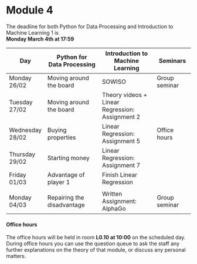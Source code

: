 
# Module 4

The deadline for both Python for Data Processing and Introduction to Machine Learning 1 is<br>**Monday March 4th at 17:59**

| Day                | Python for<br>Data Processing        | Introduction to<br>Machine Learning   | Seminars                                    |
|--------------------|--------------------------------------|---------------------------------------|---------------------------------------------|
| Monday<br>26/02    | Moving around the board              | SOWISO                                | Group seminar                               |
| Tuesday<br>27/02   | Moving around the board              | Theory videos +<br>Linear Regression:<br>Assignment 2 |                             |
| Wednesday<br>28/02 | Buying properties                    | Linear Regression:<br>Assignment 5    | Office hours                                |
| Thursday<br>29/02  | Starting money                       | Linear Regression:<br>Assignment 7    |                                             |
| Friday<br>01/03    | Advantage of player 1                | Finish Linear Regression              |                                             |
|                    |                                      |                                       |                                             |
| Monday<br>04/03    | Repairing the disadvantage           | Written Assignment: AlphaGo           | Group seminar                               |



#### Office hours

The office hours will be held in room **L0.10 at 10:00** on the scheduled day. During office hours you can use the question queue to ask the staff any further explanations on the theory of that module, or discuss any personal matters.

